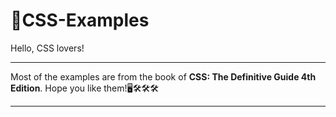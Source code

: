 # 🌈CSS-Examples
Hello, CSS lovers!

-----------------------------------------------------------------------------------------------------------------------
Most of the examples are from the book of **CSS: The Definitive Guide 4th Edition**.
Hope you like them!🖥️🛠️🛠️🛠️

-----------------------------------------------------------------
